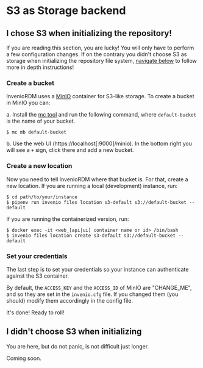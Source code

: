 # S3 as Storage backend

## I chose S3 when initializing the repository!

If you are reading this section, you are lucky! You will only have to perform a few configuration changes. If on the contrary you didn't choose S3 as storage when initializing the repository file system, [navigate below](#i-didnt-choose-s3-when-initializing) to follow more in depth instructions!

### Create a bucket

InvenioRDM uses a [MinIO](https://min.io/download) container for S3-like storage. To create a bucket in MinIO you can:

a. Install the [mc tool](https://docs.min.io/docs/minio-client-quickstart-guide.html) and run the following command, where `default-bucket` is the name of your bucket.

``` console
$ mc mb default-bucket
```

b. Use the web UI (https://localhost[:9000]/minio). In the bottom right you will see a `+` sign, click there and add a new bucket.

### Create a new location

Now you need to tell InvenioRDM where that bucket is. For that, create a new location. If you are running a local (development) instance, run:

``` console
$ cd path/to/your/instance
$ pipenv run invenio files location s3-default s3://default-bucket --default
```

If you are running the containerized version, run:

``` console
$ docker exec -it <web_[api|ui] container name or id> /bin/bash
$ invenio files location create s3-default s3://default-bucket --default
```

### Set your credentials

The last step is to set your credentials so your instance can authenticate against the S3 container.

By default, the `ACCESS_KEY` and the `ACCESS_ID` of MinIO are "CHANGE_ME", and so they are set in the `invenio.cfg` file. If you changed them (you should) modify them accordingly in the config file.

It's done! Ready to roll!

## I didn't choose S3 when initializing

You are here, but do not panic, is not difficult just longer.

Coming soon.
